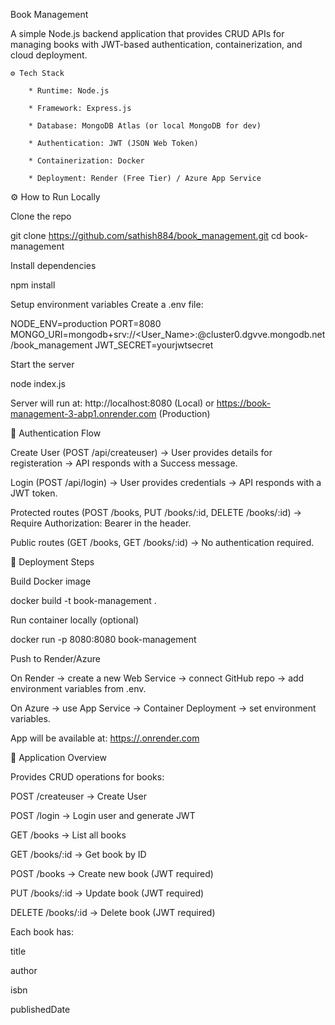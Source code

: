 Book Management

A simple Node.js backend application that provides CRUD APIs for managing books with JWT-based authentication, containerization, and cloud deployment.

    ⚙️ Tech Stack

        * Runtime: Node.js

        * Framework: Express.js

        * Database: MongoDB Atlas (or local MongoDB for dev)

        * Authentication: JWT (JSON Web Token)

        * Containerization: Docker

        * Deployment: Render (Free Tier) / Azure App Service

  ⚙️ How to Run Locally

Clone the repo

git clone https://github.com/sathish884/book_management.git
cd book-management


Install dependencies

npm install


Setup environment variables
Create a .env file:

NODE_ENV=production
PORT=8080
MONGO_URI=mongodb+srv://<User_Name>:<Password>@cluster0.dgvve.mongodb.net/book_management
JWT_SECRET=yourjwtsecret


Start the server

node index.js


Server will run at: http://localhost:8080 (Local) or https://book-management-3-abp1.onrender.com (Production)

🔑 Authentication Flow

Create User (POST /api/createuser) → User provides details for registeration → API responds with a Success message.

Login (POST /api/login) → User provides credentials → API responds with a JWT token.

Protected routes (POST /books, PUT /books/:id, DELETE /books/:id) → Require Authorization: Bearer <token> in the header.

Public routes (GET /books, GET /books/:id) → No authentication required.

🚀 Deployment Steps

Build Docker image

docker build -t book-management .


Run container locally (optional)

docker run -p 8080:8080 book-management


Push to Render/Azure

On Render → create a new Web Service → connect GitHub repo → add environment variables from .env.

On Azure → use App Service → Container Deployment → set environment variables.

App will be available at:
[https://<your-service-name>.onrender.com](https://book-management-3-abp1.onrender.com)

📖 Application Overview

Provides CRUD operations for books:

POST /createuser → Create User

POST /login → Login user and generate JWT

GET /books → List all books

GET /books/:id → Get book by ID

POST /books → Create new book (JWT required)

PUT /books/:id → Update book (JWT required)

DELETE /books/:id → Delete book (JWT required)

Each book has:

title

author

isbn

publishedDate
